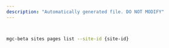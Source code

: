 ```yaml
---
description: "Automatically generated file. DO NOT MODIFY"
---
```


```bash


mgc-beta sites pages list --site-id {site-id}

```